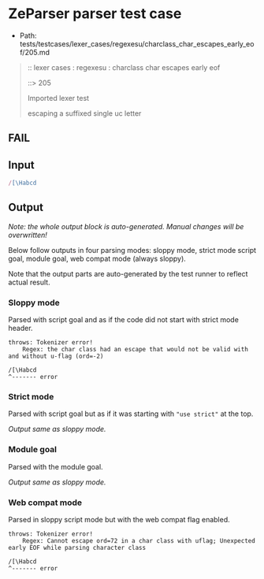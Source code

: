 # ZeParser parser test case

- Path: tests/testcases/lexer_cases/regexesu/charclass_char_escapes_early_eof/205.md

> :: lexer cases : regexesu : charclass char escapes early eof
>
> ::> 205
>
> Imported lexer test
>
> escaping a suffixed single uc letter

## FAIL

## Input

`````js
/[\Habcd
`````

## Output

_Note: the whole output block is auto-generated. Manual changes will be overwritten!_

Below follow outputs in four parsing modes: sloppy mode, strict mode script goal, module goal, web compat mode (always sloppy).

Note that the output parts are auto-generated by the test runner to reflect actual result.

### Sloppy mode

Parsed with script goal and as if the code did not start with strict mode header.

`````
throws: Tokenizer error!
    Regex: the char class had an escape that would not be valid with and without u-flag (ord=-2)

/[\Habcd
^------- error
`````

### Strict mode

Parsed with script goal but as if it was starting with `"use strict"` at the top.

_Output same as sloppy mode._

### Module goal

Parsed with the module goal.

_Output same as sloppy mode._

### Web compat mode

Parsed in sloppy script mode but with the web compat flag enabled.

`````
throws: Tokenizer error!
    Regex: Cannot escape ord=72 in a char class with uflag; Unexpected early EOF while parsing character class

/[\Habcd
^------- error
`````

